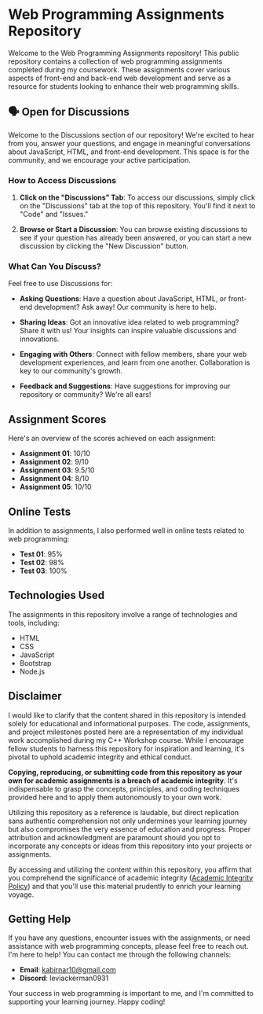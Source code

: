 # Web Programming Assignments Repository

Welcome to the Web Programming Assignments repository! This public repository contains a collection of web programming assignments completed during my coursework. These assignments cover various aspects of front-end and back-end web development and serve as a resource for students looking to enhance their web programming skills.


## 🗣️ Open for Discussions

Welcome to the Discussions section of our repository! We're excited to hear from you, answer your questions, and engage in meaningful conversations about JavaScript, HTML, and front-end development. This space is for the community, and we encourage your active participation.

### How to Access Discussions

1. **Click on the "Discussions" Tab**: To access our discussions, simply click on the "Discussions" tab at the top of this repository. You'll find it next to "Code" and "Issues."

2. **Browse or Start a Discussion**: You can browse existing discussions to see if your question has already been answered, or you can start a new discussion by clicking the "New Discussion" button.

### What Can You Discuss?

Feel free to use Discussions for:

- **Asking Questions**: Have a question about JavaScript, HTML, or front-end development? Ask away! Our community is here to help.

- **Sharing Ideas**: Got an innovative idea related to web programming? Share it with us! Your insights can inspire valuable discussions and innovations.

- **Engaging with Others**: Connect with fellow members, share your web development experiences, and learn from one another. Collaboration is key to our community's growth.

- **Feedback and Suggestions**: Have suggestions for improving our repository or community? We're all ears!


## Assignment Scores

Here's an overview of the scores achieved on each assignment:

- **Assignment 01**: 10/10
- **Assignment 02**: 9/10
- **Assignment 03**: 9.5/10
- **Assignment 04**: 8/10
- **Assignment 05**: 10/10

## Online Tests

In addition to assignments, I also performed well in online tests related to web programming:

- **Test 01**: 95%
- **Test 02**: 98%
- **Test 03**: 100%

## Technologies Used

The assignments in this repository involve a range of technologies and tools, including:

- HTML
- CSS
- JavaScript
- Bootstrap
- Node.js





 ## Disclaimer

I would like to clarify that the content shared in this repository is intended solely for educational and informational purposes. The code, assignments, and project milestones posted here are a representation of my individual work accomplished during my C++ Workshop course. While I encourage fellow students to harness this repository for inspiration and learning, it's pivotal to uphold academic integrity and ethical conduct.

**Copying, reproducing, or submitting code from this repository as your own for academic assignments is a breach of academic integrity**. It's indispensable to grasp the concepts, principles, and coding techniques provided here and to apply them autonomously to your own work.

Utilizing this repository as a reference is laudable, but direct replication sans authentic comprehension not only undermines your learning journey but also compromises the very essence of education and progress. Proper attribution and acknowledgment are paramount should you opt to incorporate any concepts or ideas from this repository into your projects or assignments.

By accessing and utilizing the content within this repository, you affirm that you comprehend the significance of academic integrity ([Academic Integrity Policy](https://www.senecacollege.ca/about/policies/academic-integrity-policy.html)) and that you'll use this material prudently to enrich your learning voyage.

## Getting Help

If you have any questions, encounter issues with the assignments, or need assistance with web programming concepts, please feel free to reach out. I'm here to help! You can contact me through the following channels:

- **Email**: kabirnar10@gmail.com
- **Discord**: leviackerman0931

Your success in web programming is important to me, and I'm committed to supporting your learning journey. Happy coding!
